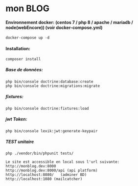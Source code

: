 # mon BLOG

#### Environnement docker: (centos 7 / php 8 / apache / mariadb / node(webEncore)) (voir docker-compose.yml)

```shell 
docker-compose up -d
```

#### Installation:

```shell 
composer install
```
##### Base de données:
```shell 
php bin/console doctrine:database:create 
php bin/console doctrine:migrations:migrate
```
##### fixtures:
```shell 
php bin/console doctrine:fixtures:load
```
##### jwt Token:
```shell 
php bin/console lexik:jwt:generate-keypair   
```
##### TEST unitaire
```shell 
php ./vendor/bin/phpunit tests/
```

```shell 
Le site est accessible en local sous l'url suivante:
http://monblog.dev:8000            
http://monblog.dev:8000/api (api platform)    
http://localhost:8080/   (adminer BD)
http://localhost:1080 (mailcatcher)                                                                    
```

